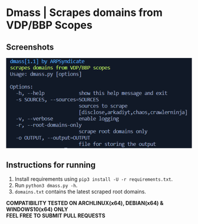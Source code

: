 # Dmass | Scrapes domains from VDP/BBP Scopes

## Screenshots
![dmass](dmass.png)

## Instructions for running
1. Install requirements using `pip3 install -U -r requirements.txt`.
2. Run `python3 dmass.py -h`. <br>
3. `domains.txt` contains the latest scraped root domains. <br>

**COMPATIBILITY TESTED ON ARCHLINUX(x64), DEBIAN(x64) & WINDOWS10(x64) ONLY**<br>
**FEEL FREE TO SUBMIT PULL REQUESTS**
